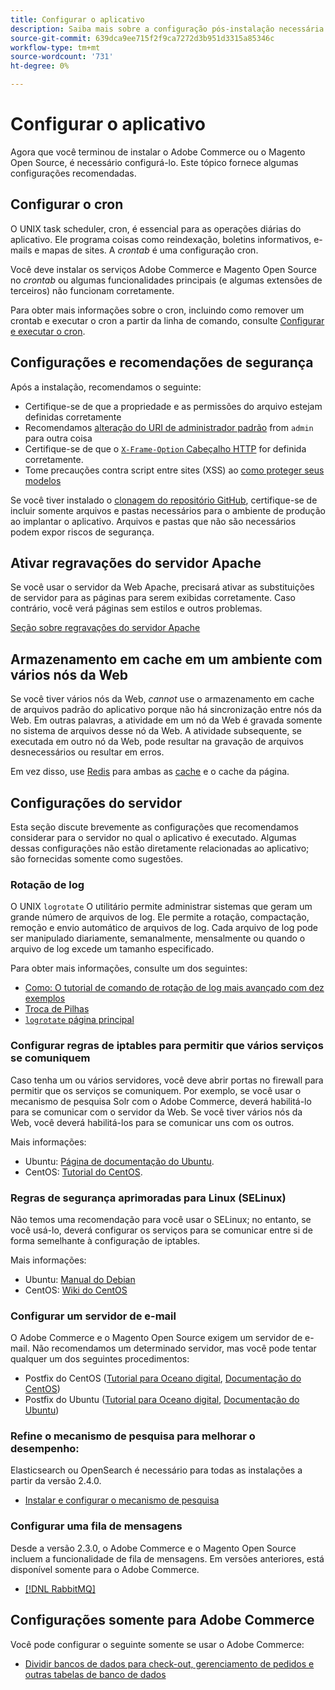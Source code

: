 ```yaml
---
title: Configurar o aplicativo
description: Saiba mais sobre a configuração pós-instalação necessária para implantações locais do Adobe Commerce e Magento Open Source.
source-git-commit: 639dca9ee715f2f9ca7272d3b951d3315a85346c
workflow-type: tm+mt
source-wordcount: '731'
ht-degree: 0%

---
```



# Configurar o aplicativo

Agora que você terminou de instalar o Adobe Commerce ou o Magento Open Source, é necessário configurá-lo. Este tópico fornece algumas configurações recomendadas.

## Configurar o cron

O UNIX task scheduler, cron, é essencial para as operações diárias do aplicativo. Ele programa coisas como reindexação, boletins informativos, e-mails e mapas de sites. A *crontab* é uma configuração cron.

Você deve instalar os serviços Adobe Commerce e Magento Open Source no *crontab* ou algumas funcionalidades principais (e algumas extensões de terceiros) não funcionam corretamente.

Para obter mais informações sobre o cron, incluindo como remover um crontab e executar o cron a partir da linha de comando, consulte [Configurar e executar o cron](../../configuration/cli/configure-cron-jobs.md).

## Configurações e recomendações de segurança

Após a instalação, recomendamos o seguinte:

* Certifique-se de que a propriedade e as permissões do arquivo estejam definidas corretamente
* Recomendamos [alteração do URI de administrador padrão](../tutorials/admin-uri.md) from `admin` para outra coisa
* Certifique-se de que o [`X-Frame-Option` Cabeçalho HTTP](../../configuration/security/xframe-options.md) for definida corretamente.
* Tome precauções contra script entre sites (XSS) ao [como proteger seus modelos](https://developer.adobe.com/commerce/php/development/security/cross-site-scripting/)

Se você tiver instalado o [clonagem do repositório GitHub](https://developer.adobe.com/commerce/contributor/guides/install/clone-repository/), certifique-se de incluir somente arquivos e pastas necessários para o ambiente de produção ao implantar o aplicativo. Arquivos e pastas que não são necessários podem expor riscos de segurança.

## Ativar regravações do servidor Apache

Se você usar o servidor da Web Apache, precisará ativar as substituições de servidor para as páginas para serem exibidas corretamente. Caso contrário, você verá páginas sem estilos e outros problemas.

[Seção sobre regravações do servidor Apache](../prerequisites/web-server/apache.md#apache-rewrites-and-htaccess)

## Armazenamento em cache em um ambiente com vários nós da Web

Se você tiver vários nós da Web, *cannot* use o armazenamento em cache de arquivos padrão do aplicativo porque não há sincronização entre nós da Web. Em outras palavras, a atividade em um nó da Web é gravada somente no sistema de arquivos desse nó da Web. A atividade subsequente, se executada em outro nó da Web, pode resultar na gravação de arquivos desnecessários ou resultar em erros.

Em vez disso, use [Redis](../../configuration/cache/config-redis.md) para ambas as [cache](https://glossary.magento.com/cache) e o cache da página.

## Configurações do servidor

Esta seção discute brevemente as configurações que recomendamos considerar para o servidor no qual o aplicativo é executado. Algumas dessas configurações não estão diretamente relacionadas ao aplicativo; são fornecidas somente como sugestões.

### Rotação de log

O UNIX `logrotate` O utilitário permite administrar sistemas que geram um grande número de arquivos de log. Ele permite a rotação, compactação, remoção e envio automático de arquivos de log. Cada arquivo de log pode ser manipulado diariamente, semanalmente, mensalmente ou quando o arquivo de log excede um tamanho especificado.

Para obter mais informações, consulte um dos seguintes:

* [Como: O tutorial de comando de rotação de log mais avançado com dez exemplos](https://www.thegeekstuff.com/2010/07/logrotate-examples)
* [Troca de Pilhas](https://unix.stackexchange.com/questions/85662/how-to-properly-automatically-manually-rotate-log-files-for-production-rails-app)
* [`logrotate` página principal](https://linuxconfig.org/logrotate-8-manual-page)

### Configurar regras de iptables para permitir que vários serviços se comuniquem

Caso tenha um ou vários servidores, você deve abrir portas no firewall para permitir que os serviços se comuniquem. Por exemplo, se você usar o mecanismo de pesquisa Solr com o Adobe Commerce, deverá habilitá-lo para se comunicar com o servidor da Web. Se você tiver vários nós da Web, você deverá habilitá-los para se comunicar uns com os outros.

Mais informações:

* Ubuntu: [Página de documentação do Ubuntu](https://help.ubuntu.com/community/IptablesHowTo).
* CentOS: [Tutorial do CentOS](https://wiki.centos.org/HowTos/Network/IPTables).

### Regras de segurança aprimoradas para Linux (SELinux)

Não temos uma recomendação para você usar o SELinux; no entanto, se você usá-lo, deverá configurar os serviços para se comunicar entre si de forma semelhante à configuração de iptables.

Mais informações:

* Ubuntu: [Manual do Debian](https://debian-handbook.info/browse/stable/sect.selinux.html)
* CentOS: [Wiki do CentOS](https://wiki.centos.org/HowTos/SELinux)

### Configurar um servidor de e-mail

O Adobe Commerce e o Magento Open Source exigem um servidor de e-mail. Não recomendamos um determinado servidor, mas você pode tentar qualquer um dos seguintes procedimentos:

* Postfix do CentOS ([Tutorial para Oceano digital](https://www.digitalocean.com/community/tutorials/how-to-install-postfix-on-centos-6), [Documentação do CentOS](https://www.centos.org))
* Postfix do Ubuntu ([Tutorial para Oceano digital](https://www.digitalocean.com/community/tutorials/how-to-install-and-setup-postfix-on-ubuntu-14-04), [Documentação do Ubuntu](https://help.ubuntu.com/community/MailServer))

### Refine o mecanismo de pesquisa para melhorar o desempenho:

Elasticsearch ou OpenSearch é necessário para todas as instalações a partir da versão 2.4.0.

* [Instalar e configurar o mecanismo de pesquisa](../../configuration/search/overview-search.md)

### Configurar uma fila de mensagens

Desde a versão 2.3.0, o Adobe Commerce e o Magento Open Source incluem a funcionalidade de fila de mensagens. Em versões anteriores, está disponível somente para o Adobe Commerce.

* [[!DNL RabbitMQ]](../../configuration/queues/message-queue-framework.md)

## Configurações somente para Adobe Commerce

Você pode configurar o seguinte somente se usar o Adobe Commerce:

* [Dividir bancos de dados para check-out, gerenciamento de pedidos e outras tabelas de banco de dados](../../configuration/storage/multi-master.md)

